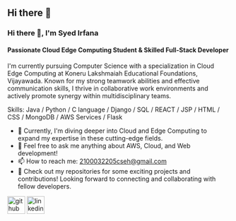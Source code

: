 ## Hi there 👋

<!--
**irfana2003/irfana2003** is a ✨ _special_ ✨ repository because its `README.md` (this file) appears on your GitHub profile.

Here are some ideas to get you started:

- 🔭 I’m currently working on ...
- 🌱 I’m currently learning ...
- 👯 I’m looking to collaborate on ...
- 🤔 I’m looking for help with ...
- 💬 Ask me about ...
- 📫 How to reach me: ...
- 😄 Pronouns: ...
- ⚡ Fun fact: ...
-->

### Hi there 👋, I'm Syed Irfana
#### Passionate Cloud Edge Computing Student  & Skilled Full-Stack Developer
 I'm currently pursuing Computer Science with a specialization in Cloud Edge Computing at Koneru Lakshmaiah Educational Foundations, Vijayawada. Known for my strong teamwork abilities and effective communication skills, I thrive in collaborative work environments and actively promote synergy within multidisciplinary teams.

Skills: Java / Python / C language / Django / SQL / REACT / JSP / HTML / CSS / MongoDB / AWS Services / Flask

- 🌱 Currently, I'm diving deeper into Cloud and Edge Computing to expand my expertise in these cutting-edge fields.
- 💬 Feel free to ask me anything about AWS, Cloud, and Web development!
- 📫 How to reach me: 2100032205cseh@gmail.com 
- 🌟 Check out my repositories for some exciting projects and contributions! Looking forward to connecting and collaborating with fellow developers.





[<img src='https://cdn.jsdelivr.net/npm/simple-icons@3.0.1/icons/github.svg' alt='github' height='40'>](https://github.com/irfana2003)  [<img src='https://cdn.jsdelivr.net/npm/simple-icons@3.0.1/icons/linkedin.svg' alt='linkedin' height='40'>](https://www.linkedin.com/in/www.linkedin.com/in/irfana-syed-155676226/)  



